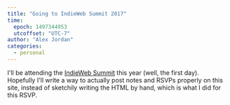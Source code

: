 ```yaml
---
title: "Going to IndieWeb Summit 2017"
time:
  epoch: 1497344953
  utcoffset: "UTC-7"
author: "Alex Jordan"
categories:
  - personal
---
```


I'll be <data class="p-rsvp" value="yes">attending</data> the <a href="https://2017.indieweb.org/" class="u-in-reply-to">IndieWeb Summit</a> this year (well, the first day). Hopefully I'll write a way to actually post notes and RSVPs properly on this site, instead of sketchily writing the HTML by hand, which is what I did for this RSVP.
